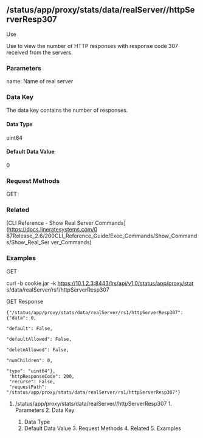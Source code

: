 ## /status/app/proxy/stats/data/realServer/<name>/httpServerResp307

Use

Use to view the number of HTTP responses with response code 307 received from
the servers.

### Parameters

name: Name of real server

### Data Key

The data key contains the number of responses.

#### Data Type

uint64

#### Default Data Value

0

### Request Methods

GET

### Related

[CLI Reference - Show Real Server Commands](https://docs.lineratesystems.com/0
87Release_2.6/200CLI_Reference_Guide/Exec_Commands/Show_Commands/Show_Real_Ser
ver_Commands)

### Examples

GET

curl -b cookie.jar -k https://10.1.2.3:8443/lrs/api/v1.0/status/app/proxy/stat
s/data/realServer/rs1/httpServerResp307

GET Response

    
    {"/status/app/proxy/stats/data/realServer/rs1/httpServerResp307": {"data": 0,
                                                                             "default": False,
                                                                             "defaultAllowed": False,
                                                                             "deleteAllowed": False,
                                                                             "numChildren": 0,
                                                                             "type": "uint64"},
     "httpResponseCode": 200,
     "recurse": False,
     "requestPath": "/status/app/proxy/stats/data/realServer/rs1/httpServerResp307"}
    

  1. /status/app/proxy/stats/data/realServer/<name>/httpServerResp307
    1. Parameters
    2. Data Key
      1. Data Type
      2. Default Data Value
    3. Request Methods
    4. Related
    5. Examples

